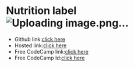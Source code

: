 # Nutrition label![Uploading image.png…]()

- Github link:[click here](https://github.com/namishagurunani/Nutrition)
- Hosted link:[click here](https://namishagurunani.github.io/Nutrition/)
- Free CodeCamp link:[click here](https://www.freecodecamp.org/learn/2022/responsive-web-design/learn-typography-by-building-a-nutrition-label/step-67)
- Free CodeCamp Id:[click here](https://www.freecodecamp.org/namisha_gurunani)
